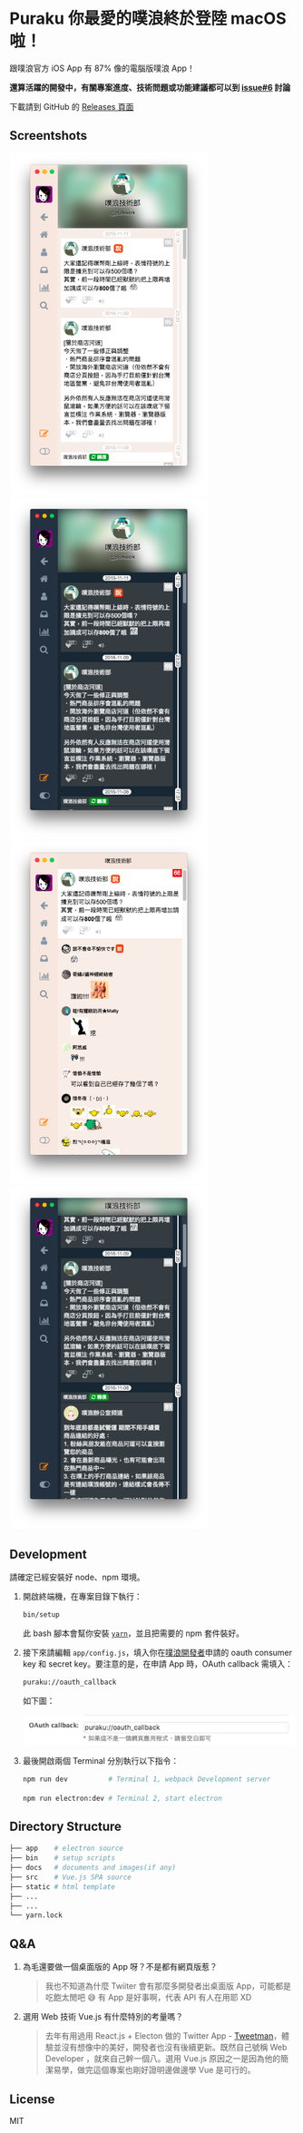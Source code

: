 # Puraku 你最愛的噗浪終於登陸 macOS啦！

跟噗浪官方 iOS App 有 87% 像的電腦版噗浪 App！

**還算活躍的開發中，有關專案進度、技術問題或功能建議都可以到 [issue#6][issue-6] 討論**

[issue-6]: https://github.com/puraku/client/issues/6

下載請到 GitHub 的 [Releases 頁面](https://github.com/puraku/app/releases)

## Screentshots

<img src="./docs/images/light-mode-profile.png?" alt="" width="350">
<img src="./docs/images/dark-mode-profile.png?" alt="" width="350">
<img src="./docs/images/responses.png?" alt="" width="350">
<img src="./docs/images/dark-mode-user-plurks.png?" alt="" width="350">

## Development

請確定已經安裝好 node、npm 環境。

1. 開啟終端機，在專案目錄下執行：

    ```bash
    bin/setup
    ```

    此 bash 腳本會幫你安裝 [`yarn`][yarn]，並且把需要的 npm 套件裝好。

2. 接下來請編輯 `app/config.js`，填入你在[噗浪開發者][plurk-developer]申請的 oauth consumer key 和 secret key。要注意的是，在申請 App 時，OAuth callback 需填入：

    ```bash
    puraku://oauth_callback
    ```

    如下圖：

    ![](docs/images/oauth-callback.png)

3. 最後開啟兩個 Terminal 分別執行以下指令：

    ```bash
    npm run dev          # Terminal 1, webpack Development server

    npm run electron:dev # Terminal 2, start electron
    ```

[yarn]: https://github.com/yarnpkg/yarn
[plurk-developer]: http://www.plurk.com/PlurkApp/

## Directory Structure

```bash
├── app    # electron source
├── bin    # setup scripts
├── docs   # documents and images(if any)
├── src    # Vue.js SPA source
├── static # html template
├── ...
├── ...
└── yarn.lock
```

## Q&A

1. 為毛還要做一個桌面版的 App 呀？不是都有網頁版惹？

    > 我也不知道為什麼 Twiiter 會有那麼多開發者出桌面版 App，可能都是吃飽太閒吧 😅 有 App 是好事啊，代表 API 有人在用耶 XD

2. 選用 Web 技術 Vue.js 有什麼特別的考量嗎？

    > 去年有用過用 React.js + Electon 做的 Twitter App - [Tweetman][tweetman]，體驗並沒有想像中的美好，開發者也沒有後續更新。既然自己號稱 Web Developer ，就來自己幹一個八。選用 Vue.js 原因之一是因為他的簡潔易學，做完這個專案也剛好證明邊做邊學 Vue 是可行的。

[tweetman]: https://tweetman.kksg.net/

## License

MIT
